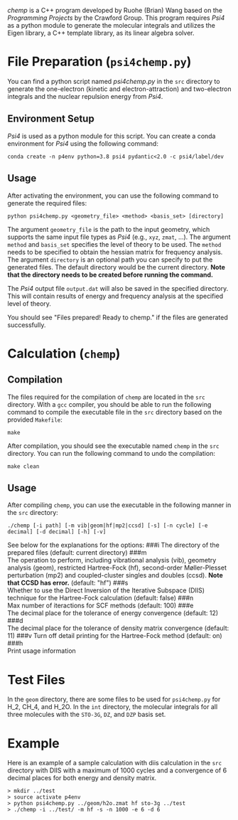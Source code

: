 *chemp* is a C++ program developed by Ruohe (Brian) Wang based on the *Programming Projects* by the Crawford Group. This program requires *Psi4* as a python module to generate the molecular integrals and utilizes the Eigen library, a C++ template library, as its linear algebra solver.

# File Preparation (`psi4chemp.py`)
You can find a python script named *psi4chemp.py* in the `src` directory to generate the one-electron (kinetic and electron-attraction) and two-electron integrals and the nuclear repulsion energy from *Psi4*.

## Environment Setup
*Psi4* is used as a python module for this script. You can create a conda environment for *Psi4* using the following command:
```
conda create -n p4env python=3.8 psi4 pydantic<2.0 -c psi4/label/dev
```

## Usage
After activating the environment, you can use the following command to generate the required files:
```
python psi4chemp.py <geometry_file> <method> <basis_set> [directory]
```
The argument `geometry_file` is the path to the input geometry, which supports the same input file types as *Psi4* (e.g., `xyz`, `zmat`, ...). The argument `method` and `basis_set` specifies the level of theory to be used. The `method` needs to be specified to obtain the hessian matrix for frequency analysis. The argument `directory` is an optional path you can specify to put the generated files. The default directory would be the current directory. **Note that the directory needs to be created before running the command.**

The *Psi4* output file `output.dat` will also be saved in the specified directory. This will contain results of energy and frequency analysis at the specified level of theory. 

You should see "Files prepared! Ready to chemp." if the files are generated successfully.

# Calculation (`chemp`)
## Compilation
The files required for the compilation of `chemp` are located in the `src` directory. With a `gcc` compiler, you should be able to run the following command to compile the executable file in the `src` directory based on the provided `Makefile`:
```
make
```
After compilation, you should see the executable named `chemp` in the `src` directory. You can run the following command to undo the compilation:
```
make clean
```
## Usage
After compiling `chemp`, you can use the executable in the following manner in the `src` directory:
```
./chemp [-i path] [-m vib|geom|hf|mp2|ccsd] [-s] [-n cycle] [-e decimal] [-d decimal] [-h] [-v]
```
See below for the explanations for the options:
###i
The directory of the prepared files (default: current directory)
###m    
The operation to perform, including vibrational analysis (vib), geometry analysis (geom), restricted Hartree-Fock (hf), second-order Møller-Plesset perturbation (mp2) and coupled-cluster singles and doubles (ccsd). **Note that CCSD has error.** (default: "hf")
###s            
Whether to use the Direct Inversion of the Iterative Subspace (DIIS) technique for the Hartree-Fock calculation (default: false)
###n           
Max number of iteractions for SCF methods (default: 100)
###e            
The decimal place for the tolerance of energy convergence (default: 12)
###d          
The decimal place for the tolerance of density matrix convergence (default: 11)
###v
Turn off detail printing for the Hartree-Fock method (default: on)
###h            
Print usage information

# Test Files
In the `geom` directory, there are some files to be used for `psi4chemp.py` for H_2, CH_4, and H_2O. In the `int` directory, the molecular integrals for all three molecules with the `STO-3G`, `DZ`, and `DZP` basis set. 


# Example
Here is an example of a sample calculation with diis calculation in the `src` directory with DIIS with a maximum of 1000 cycles and a convergence of 6 decimal places for both energy and density matrix.
```
> mkdir ../test
> source activate p4env
> python psi4chemp.py ../geom/h2o.zmat hf sto-3g ../test
> ./chemp -i ../test/ -m hf -s -n 1000 -e 6 -d 6
```
